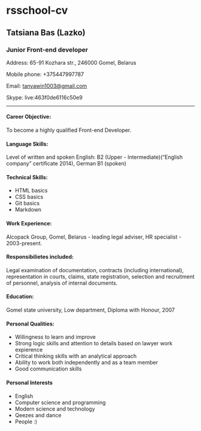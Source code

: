 # rsschool-cv
## Tatsiana Bas (Lazko) 
### Junior Front-end developer 

Address: 65-91 Kozhara str., 246000 Gomel, Belarus

Mobile phone: +375447997787

Email: tanyawin1003@gmail.com 

Skype: live:463f0de6116c50e9
***
#### Career Objective:
To become a highly qualified Front-end Developer.

#### Language Skills:

Level of written and spoken English: B2 (Upper - Intermediate)(“English company” certificate 2014), German B1 (spoken)

#### Technical Skills:
* HTML basics
* CSS basics
* Git basics
* Markdown

#### Work Experience:

Alcopack Group, Gomel, Belarus - leading legal adviser, HR specialist - 2003-present.

#### Responsibilietes included:

Legal examination of documentation, contracts (including international), representation in courts, claims, state registration, selection and recruitment of personnel, analysis of internal documents.

#### Education: 

Gomel state university, Low department, Diploma with Honour, 2007

#### Personal Qualities:

* Willingness to learn and improve
* Strong logic skills and  attention to details based on lawyer work expierence
* Critical thinking skills with an analytical approach
* Ability to work both independently and as a team member
* Good communication skills

#### Personal Interests

* English
* Computer science and programming
* Modern science and technology
* Qeezes and dance
* People :)
